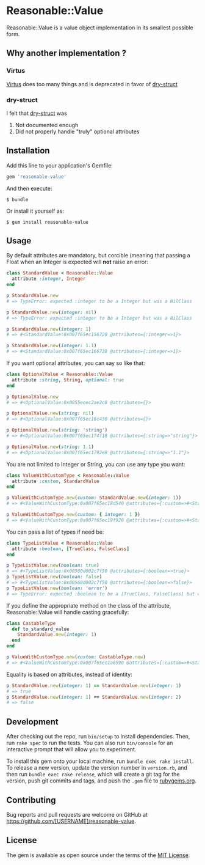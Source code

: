 # Reasonable::Value

Reasonable::Value is a value object implementation in its smallest possible
form.

## Why another implementation ?

### Virtus
  [Virtus](https://github.com/solnic/virtus) does too many things and is
  deprecated in favor of [dry-struct](https://github.com/dry-rb/dry-struct)

### dry-struct
I felt that [dry-struct](https://github.com/dry-rb/dry-struct) was
1. Not documented enough
2. Did not properly handle "truly" optional attributes

## Installation

Add this line to your application's Gemfile:

```ruby
gem 'reasonable-value'
```

And then execute:

    $ bundle

Or install it yourself as:

    $ gem install reasonable-value

## Usage

By default attributes are mandatory, but corcible (meaning that passing a Float
when an Integer is expected will **not** raise an error:
``` ruby
class StandardValue < Reasonable::Value
  attribute :integer, Integer
end

p StandardValue.new
# => TypeError: expected :integer to be a Integer but was a NilClass

p StandardValue.new(integer: nil)
# => TypeError: expected :integer to be a Integer but was a NilClass

p StandardValue.new(integer: 1)
# => #<StandardValue:0x007f65ec156720 @attributes={:integer=>1}>

p StandardValue.new(integer: 1.1)
# => #<StandardValue:0x007f65ec166738 @attributes={:integer=>1}>
```

If you want optional attributes, you can say so like that:
``` ruby
class OptionalValue < Reasonable::Value
  attribute :string, String, optional: true
end

p OptionalValue.new
# => #<OptionalValue:0x0055ecec2ae2c8 @attributes={}>

p OptionalValue.new(string: nil)
# => #<OptionalValue:0x007f65ec16c430 @attributes={}>

p OptionalValue.new(string: 'string')
# => #<OptionalValue:0x007f65ec174f18 @attributes={:string=>"string"}>

p OptionalValue.new(string: 1.1)
# => #<OptionalValue:0x007f65ec1792e8 @attributes={:string=>"1.1"}>
```

You are not limited to Integer or String, you can use any type you want:
``` ruby
class ValueWithCustomType < Reasonable::Value
  attribute :custom, StandardValue
end

p ValueWithCustomType.new(custom: StandardValue.new(integer: 1))
# => #<ValueWithCustomType:0x007f65ec18d540 @attributes={:custom=>#<StandardValue:0x007f65ec18d6a8 @attributes={:integer=>1}>}>

p ValueWithCustomType.new(custom: { integer: 1 })
# => #<ValueWithCustomType:0x007f65ec19f920 @attributes={:custom=>#<StandardValue:0x007f65ec19f358 @attributes={:integer=>1}>}>
```

You can pass a list of types if need be:
``` ruby
class TypeListValue < Reasonable::Value
  attribute :boolean, [TrueClass, FalseClass]
end

p TypeListValue.new(boolean: true)
# => #<TypeListValue:0x00560d002c7f50 @attributes={:boolean=>true}>
p TypeListValue.new(boolean: false)
# => #<TypeListValue:0x00560d002c7f50 @attributes={:boolean=>false}>
p TypeListValue.new(boolean: 'error')
# => TypeError: expected :boolean to be a [TrueClass, FalseClass] but was a String
```

If you define the appropriate method on the class of the attribute,
Reasonable::Value will handle casting gracefully:
``` ruby
class CastableType
  def to_standard_value
    StandardValue.new(integer: 1)
  end
end

p ValueWithCustomType.new(custom: CastableType.new)
# => #<ValueWithCustomType:0x007f65ec1a6590 @attributes={:custom=>#<StandardValue:0x007f65ec1a5bb8 @attributes={:integer=>1}>}>
```

Equality is based on attributes, instead of identity:

``` ruby
p StandardValue.new(integer: 1) == StandardValue.new(integer: 1)
# => true
p StandardValue.new(integer: 1) == StandardValue.new(integer: 2)
# => false
```

## Development

After checking out the repo, run `bin/setup` to install dependencies. Then, run `rake spec` to run the tests. You can also run `bin/console` for an interactive prompt that will allow you to experiment.

To install this gem onto your local machine, run `bundle exec rake install`. To release a new version, update the version number in `version.rb`, and then run `bundle exec rake release`, which will create a git tag for the version, push git commits and tags, and push the `.gem` file to [rubygems.org](https://rubygems.org).

## Contributing

Bug reports and pull requests are welcome on GitHub at https://github.com/[USERNAME]/reasonable-value.


## License

The gem is available as open source under the terms of the [MIT License](http://opensource.org/licenses/MIT).

